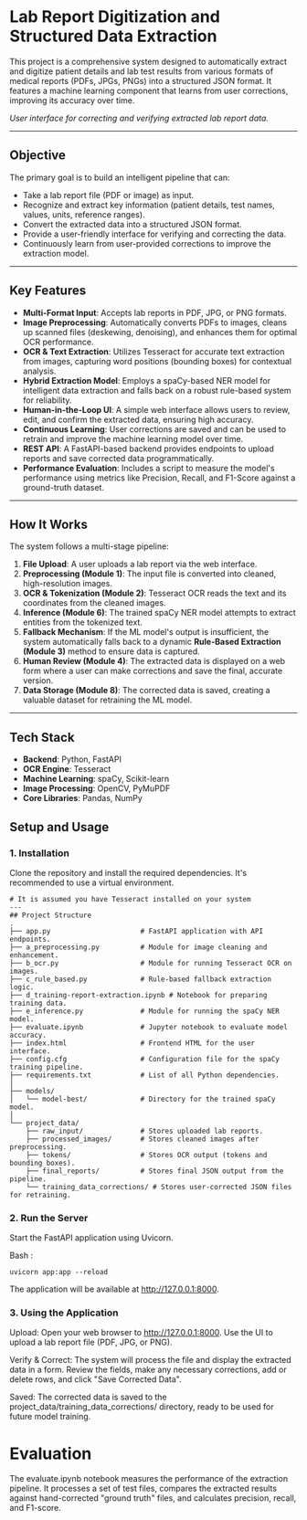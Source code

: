# Lab Report Digitization and Structured Data Extraction

This project is a comprehensive system designed to automatically extract and digitize patient details and lab test results from various formats of medical reports (PDFs, JPGs, PNGs) into a structured JSON format. It features a machine learning component that learns from user corrections, improving its accuracy over time.


*User interface for correcting and verifying extracted lab report data.*

---
## Objective
The primary goal is to build an intelligent pipeline that can:
* Take a lab report file (PDF or image) as input.
* Recognize and extract key information (patient details, test names, values, units, reference ranges).
* Convert the extracted data into a structured JSON format.
* Provide a user-friendly interface for verifying and correcting the data.
* Continuously learn from user-provided corrections to improve the extraction model.

---
## Key Features
* **Multi-Format Input**: Accepts lab reports in PDF, JPG, or PNG formats.
* **Image Preprocessing**: Automatically converts PDFs to images, cleans up scanned files (deskewing, denoising), and enhances them for optimal OCR performance.
* **OCR & Text Extraction**: Utilizes Tesseract for accurate text extraction from images, capturing word positions (bounding boxes) for contextual analysis.
* **Hybrid Extraction Model**: Employs a spaCy-based NER model for intelligent data extraction and falls back on a robust rule-based system for reliability.
* **Human-in-the-Loop UI**: A simple web interface allows users to review, edit, and confirm the extracted data, ensuring high accuracy.
* **Continuous Learning**: User corrections are saved and can be used to retrain and improve the machine learning model over time.
* **REST API**: A FastAPI-based backend provides endpoints to upload reports and save corrected data programmatically.
* **Performance Evaluation**: Includes a script to measure the model's performance using metrics like Precision, Recall, and F1-Score against a ground-truth dataset.

---
## How It Works
The system follows a multi-stage pipeline:

1.  **File Upload**: A user uploads a lab report via the web interface.
2.  **Preprocessing (Module 1)**: The input file is converted into cleaned, high-resolution images.
3.  **OCR & Tokenization (Module 2)**: Tesseract OCR reads the text and its coordinates from the cleaned images.
4.  **Inference (Module 6)**: The trained spaCy NER model attempts to extract entities from the tokenized text.
5.  **Fallback Mechanism**: If the ML model's output is insufficient, the system automatically falls back to a dynamic **Rule-Based Extraction (Module 3)** method to ensure data is captured.
6.  **Human Review (Module 4)**: The extracted data is displayed on a web form where a user can make corrections and save the final, accurate version.
7.  **Data Storage (Module 8)**: The corrected data is saved, creating a valuable dataset for retraining the ML model.

---
## Tech Stack
* **Backend**: Python, FastAPI 
* **OCR Engine**: Tesseract 
* **Machine Learning**: spaCy, Scikit-learn 
* **Image Processing**: OpenCV, PyMuPDF 
* **Core Libraries**: Pandas, NumPy

## Setup and Usage

### 1. Installation
Clone the repository and install the required dependencies. It's recommended to use a virtual environment.
```
# It is assumed you have Tesseract installed on your system
---
## Project Structure
.
├── app.py                      # FastAPI application with API endpoints.
├── a_preprocessing.py          # Module for image cleaning and enhancement.
├── b_ocr.py                    # Module for running Tesseract OCR on images.
├── c_rule_based.py             # Rule-based fallback extraction logic.
├── d_training-report-extraction.ipynb # Notebook for preparing training data.
├── e_inference.py              # Module for running the spaCy NER model.
├── evaluate.ipynb              # Jupyter notebook to evaluate model accuracy.
├── index.html                  # Frontend HTML for the user interface.
├── config.cfg                  # Configuration file for the spaCy training pipeline.
├── requirements.txt            # List of all Python dependencies.
│
├── models/
│   └── model-best/             # Directory for the trained spaCy model.
│
└── project_data/
    ├── raw_input/              # Stores uploaded lab reports.
    ├── processed_images/       # Stores cleaned images after preprocessing.
    ├── tokens/                 # Stores OCR output (tokens and bounding boxes).
    ├── final_reports/          # Stores final JSON output from the pipeline.
    └── training_data_corrections/ # Stores user-corrected JSON files for retraining.
```

### 2. Run the Server
Start the FastAPI application using Uvicorn.

Bash :

``` uvicorn app:app --reload ```

The application will be available at http://127.0.0.1:8000.

### 3. Using the Application
Upload: Open your web browser to http://127.0.0.1:8000. Use the UI to upload a lab report file (PDF, JPG, or PNG).

Verify & Correct: The system will process the file and display the extracted data in a form. Review the fields, make any necessary corrections, add or delete rows, and click "Save Corrected Data".

Saved: The corrected data is saved to the project_data/training_data_corrections/ directory, ready to be used for future model training.



# Evaluation
The evaluate.ipynb notebook measures the performance of the extraction pipeline. It processes a set of test files, compares the extracted results against hand-corrected "ground truth" files, and calculates precision, recall, and F1-score.
